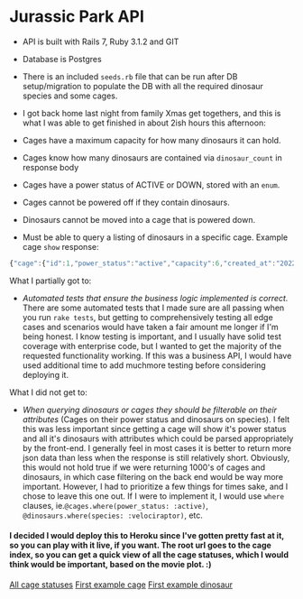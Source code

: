 # Jurassic Park API

- API is built with Rails 7, Ruby 3.1.2 and GIT
- Database is Postgres
- There is an included `seeds.rb` file that can be run after DB setup/migration to populate the DB with all the required dinosaur species and some cages.

- I got back home last night from family Xmas get togethers, and this is what I was able to get finished in about 2ish hours this afternoon:

- Cages have a maximum capacity for how many dinosaurs it can hold.
- Cages know how many dinosaurs are contained via `dinosaur_count` in response body
- Cages have a power status of ACTIVE or DOWN, stored with an `enum`.
- Cages cannot be powered off if they contain dinosaurs.
- Dinosaurs cannot be moved into a cage that is powered down.
- Must be able to query a listing of dinosaurs in a specific cage. Example cage `show` response:
```javascript
{"cage":{"id":1,"power_status":"active","capacity":6,"created_at":"2022-12-27T21:41:52.761Z","updated_at":"2022-12-27T21:41:52.761Z"},"dinosaurs":[{"id":1,"name":"Rex","species":"tyrannosaurus","diet":"carnivore","cage_id":1,"created_at":"2022-12-27T21:41:52.800Z","updated_at":"2022-12-27T21:41:52.800Z"},{"id":2,"name":"Blue","species":"velociraptor","diet":"carnivore","cage_id":1,"created_at":"2022-12-27T21:41:52.809Z","updated_at":"2022-12-27T21:41:52.809Z"},{"id":3,"name":"Spiny","species":"spinosaurus","diet":"carnivore","cage_id":1,"created_at":"2022-12-27T21:41:52.813Z","updated_at":"2022-12-27T21:41:52.813Z"},{"id":4,"name":"Meg","species":"megalosaurus","diet":"carnivore","cage_id":1,"created_at":"2022-12-27T21:41:52.818Z","updated_at":"2022-12-27T21:41:52.818Z"}],"dinosaur_count":4}
```
What I partially got to:
- *Automated tests that ensure the business logic implemented is correct.*  There are some automated tests that I made sure are all passing when you run `rake tests`, but getting to comprehensively testing all edge cases and scenarios would have taken a fair amount me longer if I'm being honest.  I know testing is important, and I usually have solid test coverage with enterprise code, but I wanted to get the majority of the requested functionality working.  If this was a business API, I would have used additional time to add muchmore testing before considering deploying it.

What I did not get to:
- *When querying dinosaurs or cages they should be filterable on their attributes*
(Cages on their power status and dinosaurs on species). I felt this was less important since getting a cage will show it's power status and all it's dinosaurs with attributes which could be parsed appropriately by the front-end.  I generally feel in most cases it is better to return more json data than less when the response is still relatively short.  Obviously, this would not hold true if we were returning 1000's of cages and dinosaurs, in which case filtering on the back end would be way more important.  However, I had to prioritize a few things for times sake, and I chose to leave this one out.  If I were to implement it, I would use `where` clauses, ie.```@cages.where(power_status: :active)```, ```@dinosaurs.where(species: :velociraptor)```, etc.

#### I decided I would deploy this to Heroku since I've gotten pretty fast at it, so you can play with it live, if you want. The root url goes to the cage index, so you can get a quick view of all the cage statuses, which I would think would be important, based on the movie plot. :)

[All cage statuses](https://jurassic-api.herokuapp.com/)
[First example cage](https://jurassic-api.herokuapp.com/cages/1)
[First example dinosaur](https://jurassic-api.herokuapp.com/dinosaurs/1)
